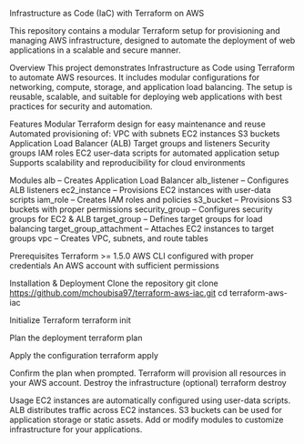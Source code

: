 Infrastructure as Code (IaC) with Terraform on AWS

This repository contains a modular Terraform setup for provisioning and managing AWS infrastructure, designed to automate the deployment of web applications in a scalable and secure manner.


Overview
This project demonstrates Infrastructure as Code using Terraform to automate AWS resources. It includes modular configurations for networking, compute, storage, and application load balancing. The setup is reusable, scalable, and suitable for deploying web applications with best practices for security and automation.


Features
Modular Terraform design for easy maintenance and reuse
Automated provisioning of:
VPC with subnets
EC2 instances
S3 buckets
Application Load Balancer (ALB)
Target groups and listeners
Security groups
IAM roles
EC2 user-data scripts for automated application setup
Supports scalability and reproducibility for cloud environments


Modules
alb – Creates Application Load Balancer
alb_listener – Configures ALB listeners
ec2_instance – Provisions EC2 instances with user-data scripts
iam_role – Creates IAM roles and policies
s3_bucket – Provisions S3 buckets with proper permissions
security_group – Configures security groups for EC2 & ALB
target_group – Defines target groups for load balancing
target_group_attachment – Attaches EC2 instances to target groups
vpc – Creates VPC, subnets, and route tables


Prerequisites
Terraform >= 1.5.0
AWS CLI configured with proper credentials
An AWS account with sufficient permissions


Installation & Deployment
Clone the repository
git clone https://github.com/mchoubisa97/terraform-aws-iac.git
cd terraform-aws-iac

Initialize Terraform
terraform init

Plan the deployment
terraform plan

Apply the configuration
terraform apply

Confirm the plan when prompted.
Terraform will provision all resources in your AWS account.
Destroy the infrastructure (optional)
terraform destroy


Usage
EC2 instances are automatically configured using user-data scripts.
ALB distributes traffic across EC2 instances.
S3 buckets can be used for application storage or static assets.
Add or modify modules to customize infrastructure for your applications.
